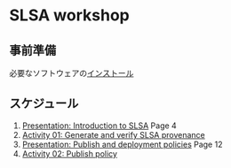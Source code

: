 # SLSA workshop

## 事前準備
必要なソフトウェアの[インストール](./install.md)

## スケジュール
1. [Presentation: Introduction to SLSA](https://github.com/slsa-framework/oss-na24-slsa-workshop/releases/download/materials/presentation.pdf) Page 4
2. [Activity 01: Generate and verify SLSA provenance](Activity/1/1.md)
3. [Presentation: Publish and deployment policies](https://github.com/slsa-framework/oss-na24-slsa-workshop/releases/download/materials/presentation.pdf) Page 12
4. [Activity 02: Publish policy](Activity/2/2.md)
